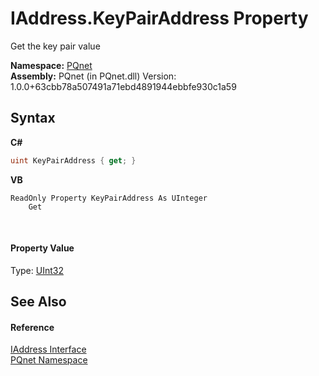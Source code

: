 # IAddress.KeyPairAddress Property 
 

Get the key pair value

**Namespace:**&nbsp;<a href="fc4f881f-e121-9cf0-ed49-65bf6b5a005d">PQnet</a><br />**Assembly:**&nbsp;PQnet (in PQnet.dll) Version: 1.0.0+63cbb78a507491a71ebd4891944ebbfe930c1a59

## Syntax

**C#**<br />
``` C#
uint KeyPairAddress { get; }
```

**VB**<br />
``` VB
ReadOnly Property KeyPairAddress As UInteger
	Get
```

<br />

#### Property Value
Type: <a href="https://docs.microsoft.com/dotnet/api/system.uint32" target="_blank" rel="noopener noreferrer">UInt32</a>

## See Also


#### Reference
<a href="0d09dc6c-e06b-a49c-cc7d-919d9f4e2b9d">IAddress Interface</a><br /><a href="fc4f881f-e121-9cf0-ed49-65bf6b5a005d">PQnet Namespace</a><br />